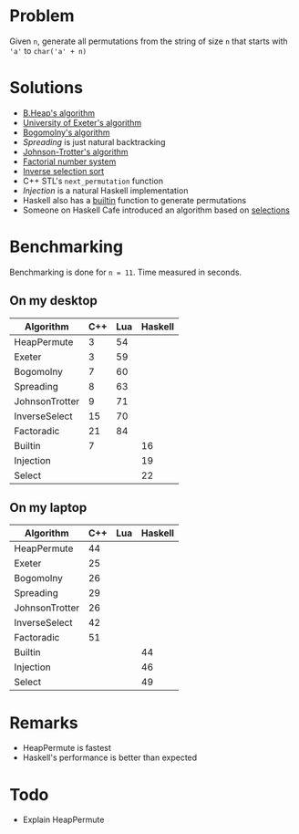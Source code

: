 Problem
=======

Given `n`, generate all permutations from the string of size `n` that starts 
with `'a'` to `char('a' + n)`

Solutions
=========

- [B.Heap's algorithm][cut-the-knot]
- [University of Exeter's algorithm][bearcave]
- [Bogomolny's algorithm][bearcave]
- *Spreading* is just natural backtracking
- [Johnson-Trotter's algorithm][trotter]
- [Factorial number system][wiki]
- [Inverse selection sort][wiki]
- C++ STL's `next_permutation` function
- *Injection* is a natural Haskell implementation
- Haskell also has a [builtin][builtin] function to generate permutations
- Someone on Haskell Cafe introduced an algorithm based on [selections][selections]

[bearcave]: http://www.bearcave.com/random_hacks/permute.html
[cut-the-knot]: http://www.cut-the-knot.org/do_you_know/AllPerm.shtml
[trotter]: http://www.cut-the-knot.org/Curriculum/Combinatorics/JohnsonTrotter.shtml
[wiki]: http://en.wikipedia.org/wiki/Factorial_number_system
[builtin]: http://haskell.org/ghc/docs/6.12.1/html/libraries/base-4.2.0.0/Data-List.html#v:permutations
[selections]: http://osdir.com/ml/lang.haskell.cafe/2002-06/msg00036.html

Benchmarking
============

Benchmarking is done for `n = 11`. Time measured in seconds.

On my desktop
-------------

<table>
<thead>
<tr>
    <th>Algorithm</th>
    <th>C++</th>
    <th>Lua</th>
    <th>Haskell</th>
</tr>
</thead>
<tbody>
<tr>
    <td>HeapPermute</td>
    <td>3</td>
    <td>54</td>
</tr>
<tr>
    <td>Exeter</td>
    <td>3</td>
    <td>59</td>
</tr>
<tr>
    <td>Bogomolny</td>
    <td>7</td>
    <td>60</td>
</tr>
<tr>
    <td>Spreading</td>
    <td>8</td>
    <td>63</td>
</tr>
<tr>
    <td>JohnsonTrotter</td>
    <td>9</td>
    <td>71</td>
</tr>
<tr>
    <td>InverseSelect</td>
    <td>15</td>
    <td>70</td>
</tr>
<tr>
    <td>Factoradic</td>
    <td>21</td>
    <td>84</td>
</tr>
<tr>
    <td>Builtin</td>
    <td>7</td>
    <td> </td>
    <td>16</td>
</tr>
<tr>
    <td>Injection</td>
    <td> </td>
    <td> </td>
    <td>19</td>
</tr>
<tr>
    <td>Select</td>
    <td> </td>
    <td> </td>
    <td>22</td>
</tr>
</tbody>
</table>

On my laptop
------------ 

<table>
<thead>
<tr>
    <th>Algorithm</th>
    <th>C++</th>
    <th>Lua</th>
    <th>Haskell</th>
</tr>
</thead>
<tbody>
<tr>
    <td>HeapPermute</td>
    <td>44</td>
    <td> </td>
</tr>
<tr>
    <td>Exeter</td>
    <td>25</td>
    <td> </td>
</tr>
<tr>
    <td>Bogomolny</td>
    <td>26</td>
    <td> </td>
</tr>
<tr>
    <td>Spreading</td>
    <td>29</td>
    <td> </td>
</tr>
<tr>
    <td>JohnsonTrotter</td>
    <td>26</td>
    <td> </td>
</tr>
<tr>
    <td>InverseSelect</td>
    <td>42</td>
    <td> </td>
</tr>
<tr>
    <td>Factoradic</td>
    <td>51</td>
    <td> </td>
</tr>
<tr>
    <td>Builtin</td>
    <td> </td>
    <td> </td>
    <td>44</td>
</tr>
<tr>
    <td>Injection</td>
    <td> </td>
    <td> </td>
    <td>46</td>
</tr>
<tr>
    <td>Select</td>
    <td> </td>
    <td> </td>
    <td>49</td>
</tr>
</tbody>
</table>

Remarks
=======

- HeapPermute is fastest
- Haskell's performance is better than expected

Todo
====

- Explain HeapPermute
